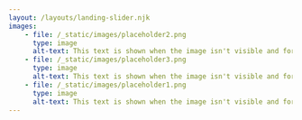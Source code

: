 ```yaml
---
layout: /layouts/landing-slider.njk
images: 
    - file: /_static/images/placeholder2.png
      type: image
      alt-text: This text is shown when the image isn't visible and for visually impaired people.
    - file: /_static/images/placeholder3.png
      type: image
      alt-text: This text is shown when the image isn't visible and for visually impaired people.
    - file: /_static/images/placeholder1.png
      type: image
      alt-text: This text is shown when the image isn't visible and for visually impaired people.
---
```


